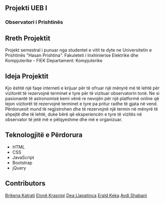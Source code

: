 ## Projekti UEB I
### Observatori i Prishtinës


## Rreth Projektit
Projekt semestral i punuar nga studentet e vitit te dyte ne Universitetin e Prishtinës "Hasan Prishtina".
Fakuleteti i Inxhinierise Elektrike dhe Kompjuterike - FIEK
Departament: Kompjuterike
## Ideja Projektit

Kjo është një faqe interneti e krijuar për të ofruar një mënyrë më të lehtë për vizitorët të rezervojnë terminet e tyre për të vizituar observatorin tonë. Ne si pasionantë të astronomisë kemi vënë re nevojën për një platformë online që lejon vizitorët të rezervojnë terminet e tyre pa pritur radhe të gjata në vend. Përdoruesit mund të regjistrohen dhe të rezervojnë një termin në mënyrë të shpejtë dhe të lehtë, duke bërë që eksperiencën e tyre të vizitës në observator të jetë më e pëlqyeshme dhe më e organizuar.

## Teknologjitë e Përdorura

- HTML
- CSS
- JavaScript
- Bootstrap
- jQuery

## Contributors
[Brikena Katrati](https://github.com/brikenakastrati)
[Elonë Krasniqi](https://github.com/elonekrasniqi)
[Dea Llapatinca](https://github.com/ll-dea)
[Erald Keka](https://github.com/Aldialdiqw)
[Avdi Shabani](https://github.com/AvdiShabani)
